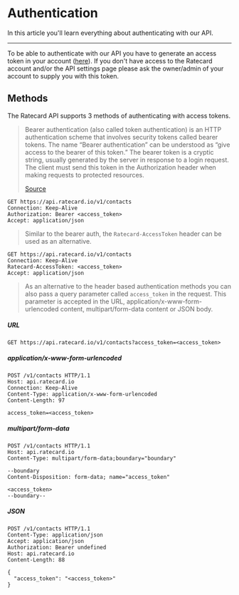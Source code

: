 # Authentication
In this article you'll learn everything about authenticating with our API.
___
To be able to authenticate with our API you have to generate an access token in your account ([here](https://ratecard.io/app/settings/api)). If you don't have access to the Ratecard account and/or the API settings page please ask the owner/admin of your account to supply you with this token.

## Methods
The Ratecard API supports 3 methods of authenticating with access tokens.
<!--
type: tab
title: Bearer Auth
-->
> Bearer authentication (also called token authentication) is an HTTP authentication scheme that involves security tokens called bearer tokens. The name “Bearer authentication” can be understood as “give access to the bearer of this token.” The bearer token is a cryptic string, usually generated by the server in response to a login request. The client must send this token in the Authorization header when making requests to protected resources.
>
> [Source](https://swagger.io/docs/specification/authentication/bearer-authentication/)
```http
GET https://api.ratecard.io/v1/contacts
Connection: Keep-Alive
Authorization: Bearer <access_token>
Accept: application/json
```

<!--
type: tab
title: HTTP Header
-->
> Similar to the bearer auth, the `Ratecard-AccessToken` header can be used as an alternative.
```http
GET https://api.ratecard.io/v1/contacts
Connection: Keep-Alive
Ratecard-AccessToken: <access_token>
Accept: application/json
```

<!--
type: tab
title: Parameter
-->
> As an alternative to the header based authentication methods you can also pass a query parameter called `access_token` in the request. This parameter is accepted in the URL, application/x-www-form-urlencoded content, multipart/form-data content or JSON body.

##### URL
```http
GET https://api.ratecard.io/v1/contacts?access_token=<access_token>
```

##### application/x-www-form-urlencoded
```http
POST /v1/contacts HTTP/1.1
Host: api.ratecard.io
Connection: Keep-Alive
Content-Type: application/x-www-form-urlencoded
Content-Length: 97

access_token=<access_token>
```

##### multipart/form-data
```http
POST /v1/contacts HTTP/1.1
Host: api.ratecard.io
Content-Type: multipart/form-data;boundary="boundary"

--boundary
Content-Disposition: form-data; name="access_token"

<access_token>
--boundary--
```

##### JSON
```http
POST /v1/contacts HTTP/1.1
Content-Type: application/json
Accept: application/json
Authorization: Bearer undefined
Host: api.ratecard.io
Content-Length: 88

{
  "access_token": "<access_token>"
}
```
<!-- type: tab-end -->